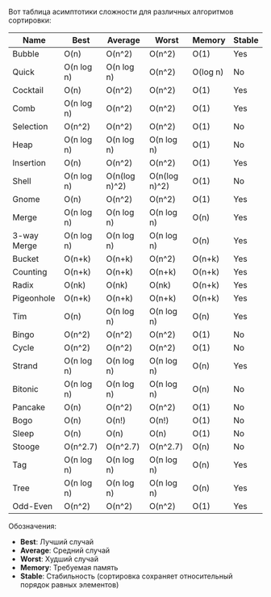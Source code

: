 Вот таблица асимптотики сложности для различных алгоритмов сортировки:

| Name        | Best       | Average       | Worst         | Memory   | Stable |
| ----------- | ---------- | ------------- | ------------- | -------- | ------ |
| Bubble      | O(n)       | O(n^2)        | O(n^2)        | O(1)     | Yes    |
| Quick       | O(n log n) | O(n log n)    | O(n^2)        | O(log n) | No     |
| Cocktail    | O(n)       | O(n^2)        | O(n^2)        | O(1)     | Yes    |
| Comb        | O(n log n) | O(n^2)        | O(n^2)        | O(1)     | Yes    |
| Selection   | O(n^2)     | O(n^2)        | O(n^2)        | O(1)     | No     |
| Heap        | O(n log n) | O(n log n)    | O(n log n)    | O(1)     | No     |
| Insertion   | O(n)       | O(n^2)        | O(n^2)        | O(1)     | Yes    |
| Shell       | O(n log n) | O(n(log n)^2) | O(n(log n)^2) | O(1)     | No     |
| Gnome       | O(n)       | O(n^2)        | O(n^2)        | O(1)     | Yes    |
| Merge       | O(n log n) | O(n log n)    | O(n log n)    | O(n)     | Yes    |
| 3-way Merge | O(n log n) | O(n log n)    | O(n log n)    | O(n)     | Yes    |
| Bucket      | O(n+k)     | O(n+k)        | O(n^2)        | O(n+k)   | Yes    |
| Counting    | O(n+k)     | O(n+k)        | O(n+k)        | O(n+k)   | Yes    |
| Radix       | O(nk)      | O(nk)         | O(nk)         | O(n+k)   | Yes    |
| Pigeonhole  | O(n+k)     | O(n+k)        | O(n+k)        | O(n+k)   | Yes    |
| Tim         | O(n)       | O(n log n)    | O(n log n)    | O(n)     | Yes    |
| Bingo       | O(n^2)     | O(n^2)        | O(n^2)        | O(1)     | No     |
| Cycle       | O(n^2)     | O(n^2)        | O(n^2)        | O(1)     | No     |
| Strand      | O(n log n) | O(n log n)    | O(n log n)    | O(n)     | Yes    |
| Bitonic     | O(n log n) | O(n log n)    | O(n log n)    | O(n)     | No     |
| Pancake     | O(n)       | O(n^2)        | O(n^2)        | O(1)     | No     |
| Bogo        | O(n)       | O(n!)         | O(n!)         | O(1)     | No     |
| Sleep       | O(n)       | O(n)          | O(n)          | O(1)     | No     |
| Stooge      | O(n^2.7)   | O(n^2.7)      | O(n^2.7)      | O(n)     | No     |
| Tag         | O(n log n) | O(n log n)    | O(n log n)    | O(n)     | Yes    |
| Tree        | O(n log n) | O(n log n)    | O(n log n)    | O(n)     | Yes    |
| Odd-Even    | O(n^2)     | O(n^2)        | O(n^2)        | O(1)     | Yes    |

Обозначения:
- **Best**: Лучший случай
- **Average**: Средний случай
- **Worst**: Худший случай
- **Memory**: Требуемая память
- **Stable**: Стабильность (сортировка сохраняет относительный порядок равных элементов)

